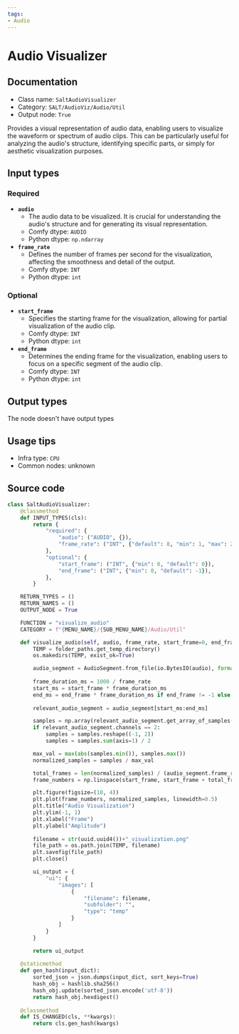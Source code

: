```yaml
---
tags:
- Audio
---
```


# Audio Visualizer
## Documentation
- Class name: `SaltAudioVisualizer`
- Category: `SALT/AudioViz/Audio/Util`
- Output node: `True`

Provides a visual representation of audio data, enabling users to visualize the waveform or spectrum of audio clips. This can be particularly useful for analyzing the audio's structure, identifying specific parts, or simply for aesthetic visualization purposes.
## Input types
### Required
- **`audio`**
    - The audio data to be visualized. It is crucial for understanding the audio's structure and for generating its visual representation.
    - Comfy dtype: `AUDIO`
    - Python dtype: `np.ndarray`
- **`frame_rate`**
    - Defines the number of frames per second for the visualization, affecting the smoothness and detail of the output.
    - Comfy dtype: `INT`
    - Python dtype: `int`
### Optional
- **`start_frame`**
    - Specifies the starting frame for the visualization, allowing for partial visualization of the audio clip.
    - Comfy dtype: `INT`
    - Python dtype: `int`
- **`end_frame`**
    - Determines the ending frame for the visualization, enabling users to focus on a specific segment of the audio clip.
    - Comfy dtype: `INT`
    - Python dtype: `int`
## Output types
The node doesn't have output types
## Usage tips
- Infra type: `CPU`
- Common nodes: unknown


## Source code
```python
class SaltAudioVisualizer:
    @classmethod
    def INPUT_TYPES(cls):
        return {
            "required": {
                "audio": ("AUDIO", {}),
                "frame_rate": ("INT", {"default": 8, "min": 1, "max": 244}),
            },
            "optional": {
                "start_frame": ("INT", {"min": 0, "default": 0}),
                "end_frame": ("INT", {"min": 0, "default": -1}),
            },
        }

    RETURN_TYPES = ()
    RETURN_NAMES = ()
    OUTPUT_NODE = True

    FUNCTION = "visualize_audio"
    CATEGORY = f"{MENU_NAME}/{SUB_MENU_NAME}/Audio/Util"

    def visualize_audio(self, audio, frame_rate, start_frame=0, end_frame=-1):
        TEMP = folder_paths.get_temp_directory()
        os.makedirs(TEMP, exist_ok=True)

        audio_segment = AudioSegment.from_file(io.BytesIO(audio), format="wav", dir=TEMP)
        
        frame_duration_ms = 1000 / frame_rate
        start_ms = start_frame * frame_duration_ms
        end_ms = end_frame * frame_duration_ms if end_frame != -1 else len(audio_segment)
        
        relevant_audio_segment = audio_segment[start_ms:end_ms]

        samples = np.array(relevant_audio_segment.get_array_of_samples())
        if relevant_audio_segment.channels == 2:
            samples = samples.reshape((-1, 2))
            samples = samples.sum(axis=1) / 2

        max_val = max(abs(samples.min()), samples.max())
        normalized_samples = samples / max_val

        total_frames = len(normalized_samples) / (audio_segment.frame_rate / frame_rate)
        frame_numbers = np.linspace(start_frame, start_frame + total_frames, num=len(normalized_samples), endpoint=False)

        plt.figure(figsize=(10, 4))
        plt.plot(frame_numbers, normalized_samples, linewidth=0.5)
        plt.title("Audio Visualization")
        plt.ylim(-1, 1) 
        plt.xlabel("Frame")
        plt.ylabel("Amplitude")
        
        filename = str(uuid.uuid4())+"_visualization.png"
        file_path = os.path.join(TEMP, filename)
        plt.savefig(file_path)
        plt.close()

        ui_output = {
            "ui": {
                "images": [
                    {
                        "filename": filename,
                        "subfolder": "",
                        "type": "temp"
                    }
                ]
            }
        }

        return ui_output
    
    @staticmethod
    def gen_hash(input_dict):
        sorted_json = json.dumps(input_dict, sort_keys=True)
        hash_obj = hashlib.sha256()
        hash_obj.update(sorted_json.encode('utf-8'))
        return hash_obj.hexdigest()
    
    @classmethod
    def IS_CHANGED(cls, **kwargs):
        return cls.gen_hash(kwargs)

```
